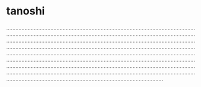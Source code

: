 # tanoshi
.......................................................................................................................................................................................................................................................................................................................................................................................................................................................................................................................................................................................................................................................................................................................................................................................................................................................................................................................................................................................................................................................................................................................................